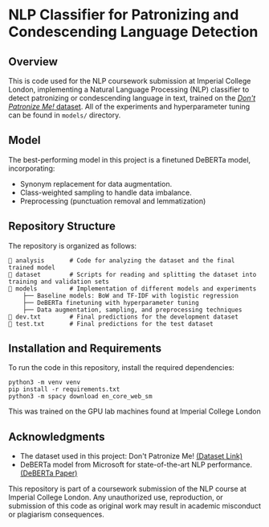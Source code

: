 # NLP Classifier for Patronizing and Condescending Language Detection

## Overview

This is code used for the NLP coursework submission at Imperial College London, implementing a Natural Language Processing (NLP) classifier to detect patronizing or condescending language in text, trained on the [_Don't Patronize Me!_ dataset](https://aclanthology.org/2020.coling-main.518/). All of the experiments and hyperparameter tuning can be found in `models/` directory.

## Model

The best-performing model in this project is a finetuned DeBERTa model, incorporating:

- Synonym replacement for data augmentation.
- Class-weighted sampling to handle data imbalance.
- Preprocessing (punctuation removal and lemmatization)

## Repository Structure

The repository is organized as follows:

```
📂 analysis       # Code for analyzing the dataset and the final trained model
📂 dataset        # Scripts for reading and splitting the dataset into training and validation sets
📂 models         # Implementation of different models and experiments
    ├── Baseline models: BoW and TF-IDF with logistic regression
    ├── DeBERTa finetuning with hyperparameter tuning
    ├── Data augmentation, sampling, and preprocessing techniques
📄 dev.txt        # Final predictions for the development dataset
📄 test.txt       # Final predictions for the test dataset
```

## Installation and Requirements

To run the code in this repository, install the required dependencies:

```
python3 -m venv venv
pip install -r requirements.txt
python3 -m spacy download en_core_web_sm
```
This was trained on the GPU lab machines found at Imperial College London

## Acknowledgments

- The dataset used in this project: Don't Patronize Me! [(Dataset Link)](https://github.com/CRLala/NLPLabs-2024/tree/main/Dont_Patronize_Me_Trainingset)
- DeBERTa model from Microsoft for state-of-the-art NLP performance. [(DeBERTa Paper)](https://arxiv.org/abs/2006.03654)

This repository is part of a coursework submission of the NLP course at Imperial College London. Any unauthorized use, reproduction, or submission of this code as original work may result in academic misconduct or plagiarism consequences.
